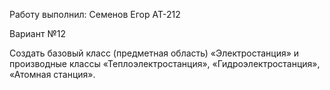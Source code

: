 Работу выполнил: Семенов Егор АТ-212

Вариант №12

Создать базовый класс (предметная область) «Электростанция» и производные классы «Теплоэлектростанция», «Гидроэлектростанция», «Атомная станция».
